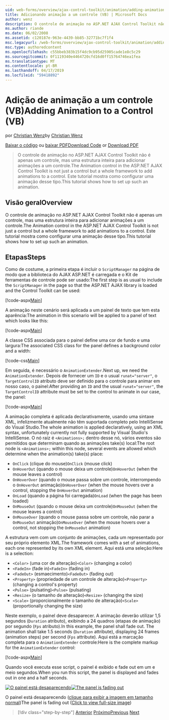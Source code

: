 ```yaml
---
uid: web-forms/overview/ajax-control-toolkit/animation/adding-animation-to-a-control-vb
title: Adicionando animação a um controle (VB) | Microsoft Docs
author: wenz
description: O controle de animação no ASP.NET AJAX Control Toolkit não é apenas um controle, mas uma estrutura inteira para adicionar animações a um controle. Este tutorial mostra como...
ms.author: riande
ms.date: 06/02/2008
ms.assetid: c120187e-963e-4439-bb85-32771bc7f1f4
msc.legacyurl: /web-forms/overview/ajax-control-toolkit/animation/adding-animation-to-a-control-vb
msc.type: authoredcontent
ms.openlocfilehash: c55bbeb383b15f4dc9cb95d25905cade1e8c5c29
ms.sourcegitcommit: 0f1119340e4464720cfd16d0ff15764746ea1fea
ms.translationtype: MT
ms.contentlocale: pt-BR
ms.lasthandoff: 04/17/2019
ms.locfileid: "59418892"
---
```

# <a name="adding-animation-to-a-control-vb"></a><span data-ttu-id="6bc8c-104">Adição de animação a um controle (VB)</span><span class="sxs-lookup"><span data-stu-id="6bc8c-104">Adding Animation to a Control (VB)</span></span>

<span data-ttu-id="6bc8c-105">por [Christian Wenz](https://github.com/wenz)</span><span class="sxs-lookup"><span data-stu-id="6bc8c-105">by [Christian Wenz](https://github.com/wenz)</span></span>

<span data-ttu-id="6bc8c-106">[Baixar o código](http://download.microsoft.com/download/f/9/a/f9a26acd-8df4-4484-8a18-199e4598f411/Animation1.vb.zip) ou [baixar PDF](http://download.microsoft.com/download/6/7/1/6718d452-ff89-4d3f-a90e-c74ec2d636a3/animation1VB.pdf)</span><span class="sxs-lookup"><span data-stu-id="6bc8c-106">[Download Code](http://download.microsoft.com/download/f/9/a/f9a26acd-8df4-4484-8a18-199e4598f411/Animation1.vb.zip) or [Download PDF](http://download.microsoft.com/download/6/7/1/6718d452-ff89-4d3f-a90e-c74ec2d636a3/animation1VB.pdf)</span></span>

> <span data-ttu-id="6bc8c-107">O controle de animação no ASP.NET AJAX Control Toolkit não é apenas um controle, mas uma estrutura inteira para adicionar animações a um controle.</span><span class="sxs-lookup"><span data-stu-id="6bc8c-107">The Animation control in the ASP.NET AJAX Control Toolkit is not just a control but a whole framework to add animations to a control.</span></span> <span data-ttu-id="6bc8c-108">Este tutorial mostra como configurar uma animação desse tipo.</span><span class="sxs-lookup"><span data-stu-id="6bc8c-108">This tutorial shows how to set up such an animation.</span></span>


## <a name="overview"></a><span data-ttu-id="6bc8c-109">Visão geral</span><span class="sxs-lookup"><span data-stu-id="6bc8c-109">Overview</span></span>

<span data-ttu-id="6bc8c-110">O controle de animação no ASP.NET AJAX Control Toolkit não é apenas um controle, mas uma estrutura inteira para adicionar animações a um controle.</span><span class="sxs-lookup"><span data-stu-id="6bc8c-110">The Animation control in the ASP.NET AJAX Control Toolkit is not just a control but a whole framework to add animations to a control.</span></span> <span data-ttu-id="6bc8c-111">Este tutorial mostra como configurar uma animação desse tipo.</span><span class="sxs-lookup"><span data-stu-id="6bc8c-111">This tutorial shows how to set up such an animation.</span></span>

## <a name="steps"></a><span data-ttu-id="6bc8c-112">Etapas</span><span class="sxs-lookup"><span data-stu-id="6bc8c-112">Steps</span></span>

<span data-ttu-id="6bc8c-113">Como de costume, a primeira etapa é incluir o `ScriptManager` na página de modo que a biblioteca do AJAX ASP.NET é carregada e o Kit de ferramentas de controle pode ser usado:</span><span class="sxs-lookup"><span data-stu-id="6bc8c-113">The first step is as usual to include the `ScriptManager` in the page so that the ASP.NET AJAX library is loaded and the Control Toolkit can be used:</span></span>

[!code-aspx[Main](adding-animation-to-a-control-vb/samples/sample1.aspx)]

<span data-ttu-id="6bc8c-114">A animação neste cenário será aplicada a um painel de texto que tem esta aparência:</span><span class="sxs-lookup"><span data-stu-id="6bc8c-114">The animation in this scenario will be applied to a panel of text which looks like this:</span></span>

[!code-aspx[Main](adding-animation-to-a-control-vb/samples/sample2.aspx)]

<span data-ttu-id="6bc8c-115">A classe CSS associada para o painel define uma cor de fundo e uma largura:</span><span class="sxs-lookup"><span data-stu-id="6bc8c-115">The associated CSS class for the panel defines a background color and a width:</span></span>

[!code-css[Main](adding-animation-to-a-control-vb/samples/sample3.css)]

<span data-ttu-id="6bc8c-116">Em seguida, é necessário o `AnimationExtender`.</span><span class="sxs-lookup"><span data-stu-id="6bc8c-116">Next up, we need the `AnimationExtender`.</span></span> <span data-ttu-id="6bc8c-117">Depois de fornecer um `ID` e o usual `runat="server"`, o `TargetControlID` atributo deve ser definido para o controle para animar em nosso caso, o painel:</span><span class="sxs-lookup"><span data-stu-id="6bc8c-117">After providing an `ID` and the usual `runat="server"`, the `TargetControlID` attribute must be set to the control to animate in our case, the panel:</span></span>

[!code-aspx[Main](adding-animation-to-a-control-vb/samples/sample4.aspx)]

<span data-ttu-id="6bc8c-118">A animação completa é aplicada declarativamente, usando uma sintaxe XML, infelizmente atualmente não têm suportada completo pelo IntelliSense do Visual Studio.</span><span class="sxs-lookup"><span data-stu-id="6bc8c-118">The whole animation is applied declaratively, using an XML syntax, unfortunately currently not fully supported by Visual Studio's IntelliSense.</span></span> <span data-ttu-id="6bc8c-119">O nó raiz é `<Animations>;` dentro desse nó, vários eventos são permitidos que determinam quando as animações take(s) local:</span><span class="sxs-lookup"><span data-stu-id="6bc8c-119">The root node is `<Animations>;` within this node, several events are allowed which determine when the animation(s) take(s) place:</span></span>

- <span data-ttu-id="6bc8c-120">`OnClick` (clique do mouse)</span><span class="sxs-lookup"><span data-stu-id="6bc8c-120">`OnClick` (mouse click)</span></span>
- <span data-ttu-id="6bc8c-121">`OnHoverOut` (quando o mouse deixa um controle)</span><span class="sxs-lookup"><span data-stu-id="6bc8c-121">`OnHoverOut` (when the mouse leaves a control)</span></span>
- <span data-ttu-id="6bc8c-122">`OnHoverOver` (quando o mouse passa sobre um controle, interrompendo o `OnHoverOut` animação)</span><span class="sxs-lookup"><span data-stu-id="6bc8c-122">`OnHoverOver` (when the mouse hovers over a control, stopping the `OnHoverOut` animation)</span></span>
- <span data-ttu-id="6bc8c-123">`OnLoad` (quando a página foi carregada)</span><span class="sxs-lookup"><span data-stu-id="6bc8c-123">`OnLoad` (when the page has been loaded)</span></span>
- <span data-ttu-id="6bc8c-124">`OnMouseOut` (quando o mouse deixa um controle)</span><span class="sxs-lookup"><span data-stu-id="6bc8c-124">`OnMouseOut` (when the mouse leaves a control)</span></span>
- <span data-ttu-id="6bc8c-125">`OnMouseOver` (quando o mouse passa sobre um controle, não parar a `OnMouseOut` animação)</span><span class="sxs-lookup"><span data-stu-id="6bc8c-125">`OnMouseOver` (when the mouse hovers over a control, not stopping the `OnMouseOut` animation)</span></span>

<span data-ttu-id="6bc8c-126">A estrutura vem com um conjunto de animações, cada um representado por seu próprio elemento XML.</span><span class="sxs-lookup"><span data-stu-id="6bc8c-126">The framework comes with a set of animations, each one represented by its own XML element.</span></span> <span data-ttu-id="6bc8c-127">Aqui está uma seleção:</span><span class="sxs-lookup"><span data-stu-id="6bc8c-127">Here is a selection:</span></span>

- <span data-ttu-id="6bc8c-128">`<Color>` (uma cor de alteração)</span><span class="sxs-lookup"><span data-stu-id="6bc8c-128">`<Color>` (changing a color)</span></span>
- <span data-ttu-id="6bc8c-129">`<FadeIn>` (fade in)</span><span class="sxs-lookup"><span data-stu-id="6bc8c-129">`<FadeIn>` (fading in)</span></span>
- <span data-ttu-id="6bc8c-130">`<FadeOut>` (esmaecimento)</span><span class="sxs-lookup"><span data-stu-id="6bc8c-130">`<FadeOut>` (fading out)</span></span>
- <span data-ttu-id="6bc8c-131">`<Property>` (propriedade de um controle de alteração)</span><span class="sxs-lookup"><span data-stu-id="6bc8c-131">`<Property>` (changing a control's property)</span></span>
- <span data-ttu-id="6bc8c-132">`<Pulse>` (pulsating)</span><span class="sxs-lookup"><span data-stu-id="6bc8c-132">`<Pulse>` (pulsating)</span></span>
- <span data-ttu-id="6bc8c-133">`<Resize>` (o tamanho de alteração)</span><span class="sxs-lookup"><span data-stu-id="6bc8c-133">`<Resize>` (changing the size)</span></span>
- <span data-ttu-id="6bc8c-134">`<Scale>` (proporcionalmente o tamanho de alteração)</span><span class="sxs-lookup"><span data-stu-id="6bc8c-134">`<Scale>` (proportionally changing the size)</span></span>

<span data-ttu-id="6bc8c-135">Neste exemplo, o painel deve desaparecer. A animação deverão utilizar 1,5 segundos (`Duration` atributo), exibindo a 24 quadros (etapas de animação) por segundo (`Fps` atributo).</span><span class="sxs-lookup"><span data-stu-id="6bc8c-135">In this example, the panel shall fade out. The animation shall take 1.5 seconds (`Duration` attribute), displaying 24 frames (animation steps) per second (`Fps` attribute).</span></span> <span data-ttu-id="6bc8c-136">Aqui está a marcação completa para o `AnimationExtender` controle:</span><span class="sxs-lookup"><span data-stu-id="6bc8c-136">Here is the complete markup for the `AnimationExtender` control:</span></span>

[!code-aspx[Main](adding-animation-to-a-control-vb/samples/sample5.aspx)]

<span data-ttu-id="6bc8c-137">Quando você executa esse script, o painel é exibido e fade out em um e meio segundos.</span><span class="sxs-lookup"><span data-stu-id="6bc8c-137">When you run this script, the panel is displayed and fades out in one and a half seconds.</span></span>


<span data-ttu-id="6bc8c-138">[![O painel está desaparecendo](adding-animation-to-a-control-vb/_static/image2.png)](adding-animation-to-a-control-vb/_static/image1.png)</span><span class="sxs-lookup"><span data-stu-id="6bc8c-138">[![The panel is fading out](adding-animation-to-a-control-vb/_static/image2.png)](adding-animation-to-a-control-vb/_static/image1.png)</span></span>

<span data-ttu-id="6bc8c-139">O painel está desaparecendo ([clique para exibir a imagem em tamanho normal](adding-animation-to-a-control-vb/_static/image3.png))</span><span class="sxs-lookup"><span data-stu-id="6bc8c-139">The panel is fading out ([Click to view full-size image](adding-animation-to-a-control-vb/_static/image3.png))</span></span>

> [!div class="step-by-step"]
> <span data-ttu-id="6bc8c-140">[Anterior](dynamically-controlling-updatepanel-animations-cs.md)
> [Próximo](executing-several-animations-at-the-same-time-vb.md)</span><span class="sxs-lookup"><span data-stu-id="6bc8c-140">[Previous](dynamically-controlling-updatepanel-animations-cs.md)
[Next](executing-several-animations-at-the-same-time-vb.md)</span></span>
